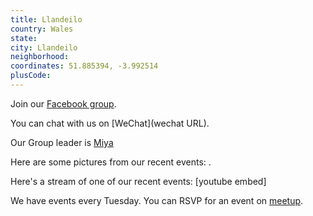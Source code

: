 ```yaml
---
title: Llandeilo
country: Wales
state: 
city: Llandeilo
neighborhood: 
coordinates: 51.885394, -3.992514
plusCode:
---
```

Join our [Facebook group](https://www.facebook.com/groups/free.code.camp.llandeilo).

You can chat with us on [WeChat](wechat URL).

Our Group leader is [Miya](freecodecamp.org/miya)

Here are some pictures from our recent events:
![]().

Here's a stream of one of our recent events:
[youtube embed]

We have events every Tuesday. You can RSVP for an event on [meetup](meetupurl).

